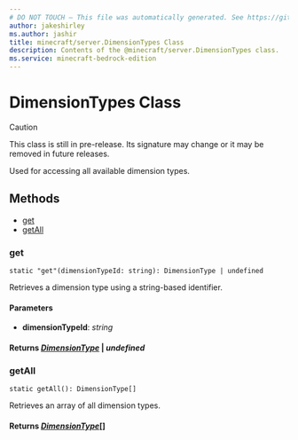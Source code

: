 ```yaml
---
# DO NOT TOUCH — This file was automatically generated. See https://github.com/mojang/minecraftapidocsgenerator to modify descriptions, examples, etc.
author: jakeshirley
ms.author: jashir
title: minecraft/server.DimensionTypes Class
description: Contents of the @minecraft/server.DimensionTypes class.
ms.service: minecraft-bedrock-edition
---
```

# DimensionTypes Class

> [!CAUTION]
> This class is still in pre-release.  Its signature may change or it may be removed in future releases.

Used for accessing all available dimension types.

## Methods
- [get](#get)
- [getAll](#getall)

### **get**
`
static "get"(dimensionTypeId: string): DimensionType | undefined
`

Retrieves a dimension type using a string-based identifier.

#### **Parameters**
- **dimensionTypeId**: *string*

#### **Returns** [*DimensionType*](DimensionType.md) | *undefined*

### **getAll**
`
static getAll(): DimensionType[]
`

Retrieves an array of all dimension types.

#### **Returns** [*DimensionType*](DimensionType.md)[]
